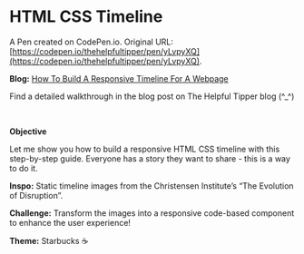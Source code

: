 # HTML CSS Timeline

A Pen created on CodePen.io. Original URL: [https://codepen.io/thehelpfultipper/pen/yLvpyXQ](https://codepen.io/thehelpfultipper/pen/yLvpyXQ).

**Blog:** [How To Build A Responsive Timeline For A Webpage
](https://thehelpfultipper.com/how-to-build-a-responsive-timeline-for-a-webpage/)

Find a detailed walkthrough in the blog post on The Helpful Tipper blog (^_^)

<br>

**Objective**

Let me show you how to build a responsive HTML CSS timeline with this step-by-step guide. Everyone has a story they want to share - this is a way to do it. 

**Inspo:** Static timeline images from the Christensen Institute’s “The Evolution of Disruption”.

**Challenge:** Transform the images into a responsive code-based component to enhance the user experience!

**Theme:** Starbucks ☕️